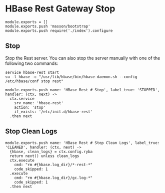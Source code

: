 
# HBase Rest Gateway Stop

    module.exports = []
    module.exports.push 'masson/bootstrap'
    module.exports.push require('./index').configure

## Stop

Stop the Rest server. You can also stop the server manually with one of
the following two commands:

```
service hbase-rest start
su -l hbase -c "/usr/lib/hbase/bin/hbase-daemon.sh --config /etc/hbase/conf stop rest"
```

    module.exports.push name: 'HBase Rest # Stop', label_true: 'STOPPED', handler: (ctx, next) ->
      ctx.service
        srv_name: 'hbase-rest'
        action: 'stop'
        if_exists: '/etc/init.d/hbase-rest'
      .then next

## Stop Clean Logs

    module.exports.push name: 'HBase Rest # Stop Clean Logs', label_true: 'CLEANED', handler: (ctx, next) ->
      {hbase, clean_logs} = ctx.config.ryba
      return next() unless clean_logs
      ctx.execute
        cmd: "rm #{hbase.log_dir}/*-rest-*"
        code_skipped: 1
      .execute
        cmd: "rm #{hbase.log_dir}/gc.log-*"
        code_skipped: 1
      .then next

